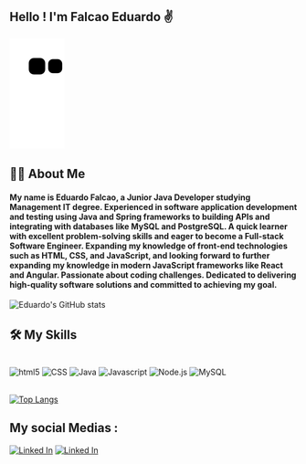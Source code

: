 ## Hello ! I'm Falcao Eduardo ✌️

![Snake animation](https://github.com/Edufalcao14/Edufalcao14/blob/output/github-contribution-grid-snake.svg)

## 👩‍💻 About Me

#### My name is Eduardo Falcao, a Junior Java Developer studying  Management IT degree. Experienced in software application development and testing using Java and Spring frameworks  to building  APIs and integrating with databases like MySQL and PostgreSQL. A quick learner with excellent problem-solving skills and eager to become a Full-stack Software Engineer. Expanding my knowledge of front-end technologies such as HTML, CSS, and JavaScript, and looking forward to further expanding my knowledge in modern JavaScript frameworks like React and Angular. Passionate about coding challenges. Dedicated to delivering high-quality software solutions and committed to achieving my goal.

![Eduardo's GitHub stats](https://github-readme-stats.vercel.app/api?username=Edufalcao14&show_icons=true&theme=onedark)

## 🛠 My Skills

<div style = "display: inline_block ; justify-content : space-around "><br/>
    <img align="center" alt="html5" src ="https://img.shields.io/badge/HTML-239120?style=for-the-badge&logo=html5&logoColor=white" />
    <img align="center" alt="CSS" src ="https://img.shields.io/badge/CSS-239120?&style=for-the-badge&logo=css3&logoColor=white" />
    <img align="center" alt="Java" src ="https://img.shields.io/badge/Java-ED8B00?style=for-the-badge&logo=openjdk&logoColor=black" />
    <img align="center" alt="Javascript" src ="https://img.shields.io/badge/JavaScript-F7DF1E?style=for-the-badge&logo=javascript&logoColor=black" />
    <img align="center" alt="Node.js" src ="https://img.shields.io/badge/Node.js-43853D?style=for-the-badge&logo=node.js&logoColor=white" />
    <img align="center" alt="MySQL" src ="https://img.shields.io/badge/MySQL-00000F?style=for-the-badge&logo=mysql&logoColor=white" /> 
</div>
<br>

[![Top Langs](https://github-readme-stats.vercel.app/api/top-langs/?username=Edufalcao14&layout=compact)](https://github.com/Edufalcao14/github-readme-stats)

## My social Medias :

[![Linked In](https://img.shields.io/badge/LinkedIn-0077B5?style=for-the-badge&logo=linkedin&logoColor=white)](https://www.linkedin.com/in/edusampaiofalcao/)
[![Linked In](https://img.shields.io/badge/Gmail-D14836?style=for-the-badge&logo=gmail&logoColor=white)](https://mail.google.com/mail/u/0/?tab=rm&ogbl#inbox?compose=CllgCJvlHtkcnfxKRDDrzHRgJQKWqRVwfgXZRMSQprcjfnrKbCMvPcgkgGTvmtcHCGPqWxzRTdB)
